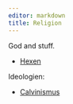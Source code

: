 ```yaml
---
editor: markdown
title: Religion
---
```


God and stuff.

-   [Hexen](hexen)

Ideologien:

-   [Calvinismus](calvinismus)
